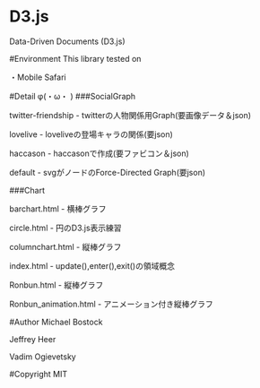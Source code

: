 # D3.js
Data-Driven Documents (D3.js)

#Environment
This library tested on

・Mobile Safari

#Detail φ(・ω・ )
###SocialGraph

twitter-friendship - twitterの人物関係用Graph(要画像データ＆json)

lovelive - loveliveの登場キャラの関係(要json)

haccason - haccasonで作成(要ファビコン＆json)

default - svgがノードのForce-Directed Graph(要json)

###Chart

barchart.html - 横棒グラフ

circle.html - 円のD3.js表示練習

columnchart.html - 縦棒グラフ

index.html - update(),enter(),exit()の領域概念

Ronbun.html - 縦棒グラフ

Ronbun_animation.html - アニメーション付き縦棒グラフ

#Author
Michael Bostock

Jeffrey Heer

Vadim Ogievetsky

#Copyright
MIT
